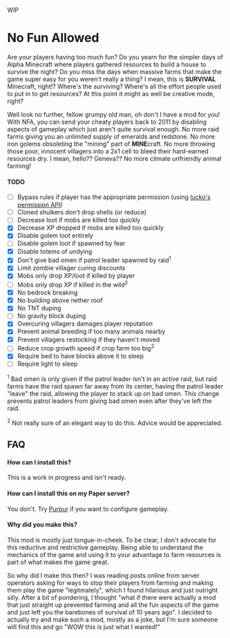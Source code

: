 WIP

# No Fun Allowed

Are your players having too much fun? Do you yearn for the simpler days of Alpha Minecraft where players gathered
resources to build a house to survive the night? Do you miss the days when massive farms that make the game super easy
for you weren't really a thing? I mean, this is **SURVIVAL** Minecraft, right!? Where's the surviving? Where's all the
effort people used to put in to get resources? At this point it might as well be creative mode, right?

Well look no further, fellow grumpy old man, oh don't I have a mod for you!  
With NFA, you can send your cheaty players back to 2011 by disabling aspects of gameplay which just aren't quite 
survival enough. No more raid farms giving you an unlimited supply of emeralds and redstone. No more iron golems
obsoleting the "mining" part of **MINE**craft. No more throwing those poor, innocent villagers into a 2x1 cell
to bleed their hard-earned resources dry. I mean, hello?? Geneva?? No more climate unfriendly animal farming!

#### TODO
- [ ] Bypass rules if player has the appropriate permission (using [lucko's permission API](https://github.com/lucko/fabric-permissions-api))
- [ ] Cloned shulkers don't drop shells (or reduce)
- [ ] Decrease loot if mobs are killed too quickly
- [x] Decrease XP dropped if mobs are killed too quickly
- [x] Disable golem loot entirely
- [ ] Disable golem loot if spawned by fear
- [x] Disable totems of undying
- [x] Don't give bad omen if patrol leader spawned by raid<sup>1</sup>
- [x] Limit zombie villager curing discounts
- [x] Mobs only drop XP/loot if killed by player
- [ ] Mobs only drop XP if killed in the wild<sup>2</sup>
- [x] No bedrock breaking
- [x] No building above nether roof
- [x] No TNT duping
- [ ] No gravity block duping
- [x] Overcuring villagers damages player reputation
- [x] Prevent animal breeding if too many animals nearby
- [x] Prevent villagers restocking if they haven't moved
- [ ] Reduce crop growth speed if crop farm too big<sup>2</sup>
- [x] Require bed to have blocks above it to sleep
- [ ] Require light to sleep

<sup>1</sup> Bad omen is only given if the patrol leader isn't in an active raid, but raid farms have the raid spawn far away
from its center, having the patrol leader "leave" the raid, allowing the player to stack up on bad omen. This change prevents
patrol leaders from giving bad omen even after they've left the raid.

<sup>2</sup> Not really sure of an elegant way to do this. Advice would be appreciated.

## FAQ

#### How can I install this?
This is a work in progress and isn't ready.

#### How can I install this on my Paper server?
You don't. Try [Purpur](https://purpurmc.org/) if you want to configure gameplay.

#### Why did you make this?
This mod is mostly just tongue-in-cheek. To be clear, I don't advocate for this reductive and restrictive gameplay.
Being able to understand the mechanics of the game and using it to your advantage to farm resources is part of what
makes the game great.

So why did I make this then? I was reading posts online from server operators asking for ways to
stop their players from farming and making them play the game "legitmately", which I found hilarious and just outright
silly. After a bit of pondering, I thought "what if there were actually a mod that just straight up prevented farming
and all the fun aspects of the game and just left you the barebones of survival of 10 years ago". I decided to actually
try and make such a mod, mostly as a joke, but I'm sure someone will find this and go "WOW this is just what I wanted!"
